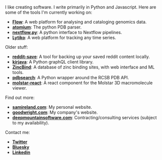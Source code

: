 I like creating software. I write primarily in Python and Javascript. Here are some of the tools I'm currently working on:

- **[Flow](https://app.flow.bio)**: A web platform for analysing and cataloging genomics data.
- **[atomium](https://github.com/samirelanduk/atomium)**: The python PDB parser.
- **[nextflow.py](https://github.com/goodwright/nextflow.py)**: A python interface to Nextflow pipelines.
- **[Lytiko](https://lytiko.com)**: A web platform for tracking any time series.

Older stuff:

- **[reddit-save](https://github.com/samirelanduk/reddit-save)**: A tool for backing up your saved reddit content locally.
- **[kirjava](https://github.com/samirelanduk/kirjava)**: A Python graphQL client library.
- **[ZincBind](https://zincbind.net)**: A database of zinc binding sites, with web interface and ML tools.
- **[pdbsearch](https://github.com/samirelanduk/pdbsearch)**: A Python wrapper around the RCSB PDB API.
- **[molstar-react](https://github.com/samirelanduk/molstar-react)**: A react component for the Molstar 3D macromolecule viewer.

Find out more:

- **[samireland.com](https://samireland.com)**: My personal website.
- **[goodwright.com](https://goodwright.com)**: My company's website.
- **[deepmountainsoftware.com](https://deepmountainsoftware.com)**: Contracting/consulting services (subject to my availability).

Contact me:
- **[Twitter](https://twitter/samirelanduk/)**
- **[Bluesky](https://bsky.app/profile/samireland.com)**
- **[Linkedin](https://linkedin.com/in/samirelanduk/)**

